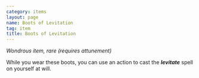 ```yaml
---
category: items
layout: page
name: Boots of Levitation
tag: item
title: Boots of Levitation 
---
```

_Wondrous item, rare (requires attunement)_ 

While you wear these boots, you can use an action to cast the **_levitate_** spell on yourself at will. 